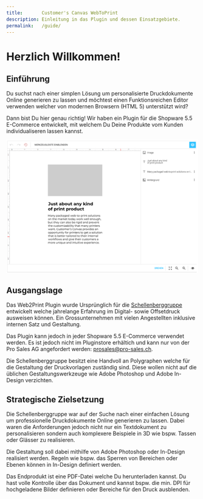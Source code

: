 ```yaml
---
title:       Customer's Canvas WebToPrint
description: Einleitung in das Plugin und dessen Einsatzgebiete.
permalink:   /guide/
---
```


Herzlich Willkommen!
================================================================================

Einführung
--------------------------------------------------------------------------------

Du suchst nach einer simplen Lösung um personalisierte Druckdokumente 
Online generieren zu lassen und möchtest einen Funktionsreichen Editor
verwenden welcher von modernen Browsern (HTML 5) unterstützt wird?

Dann bist Du hier genau richtig! Wir haben ein Plugin für die Shopware
5.5 E-Commerce entwickelt, mit welchem Du Deine Produkte vom Kunden
individualiseren lassen kannst.

![Bild: Vorschau Web2Print Editor!](./editor.png)

Ausgangslage
--------------------------------------------------------------------------------

Das Web2Print Plugin wurde Ursprünglich für die [Schellenberggruppe] entwickelt welche
jahrelange Erfahrung im Digital- sowie Offsetdruck ausweisen können. Ein
Grossunternehmen mit vielen Angestellten inklusive internen Satz und Gestaltung.

Das Plugin kann jedoch in jeder Shopware 5.5 E-Commerce verwendet werden.
Es ist jedoch nicht im Pluginstore erhältich und kann nur von der Pro 
Sales AG angefordert werden: <prosales@pro-sales.ch>.

Die Schellenberggruppe besitzt eine Handvoll an Polygraphen welche für 
die Gestaltung der Druckvorlagen zuständig sind. Diese wollen nicht auf 
die üblichen Gestaltungswerkzeuge wie Adobe Photoshop und Adobe In-Design
verzichten.

Strategische Zielsetzung
--------------------------------------------------------------------------------

Die Schellenberggruppe war auf der Suche nach einer einfachen Lösung 
um professionelle Druckdokumente Online generieren zu lassen. Dabei waren
die Anforderungen jedoch nicht nur ein Textdokument zu personalisieren
sondern auch komplexere Beispiele in 3D wie bspw. Tassen oder Glässer
zu realisieren.

Die Gestaltung soll dabei mithilfe von Adobe Photoshop oder In-Design
realisiert werden. Regeln wie bspw. das Sperren von Bereichen oder Ebenen
können in In-Design definiert werden.

Das Endprodukt ist eine PDF-Datei welche Du herunterladen kannst. Du 
hast volle Kontrolle über das Dokument und kannst bspw. die min. DPI 
für hochgeladene Bilder definieren oder Bereiche für den Druck ausblenden.

[schellenberggruppe]: https://schellenberggruppe.ch/
[https://customerscanvas.com/docs/cc/localization-of-cc.htm]: https://customerscanvas.com/docs/cc/localization-of-cc.htm